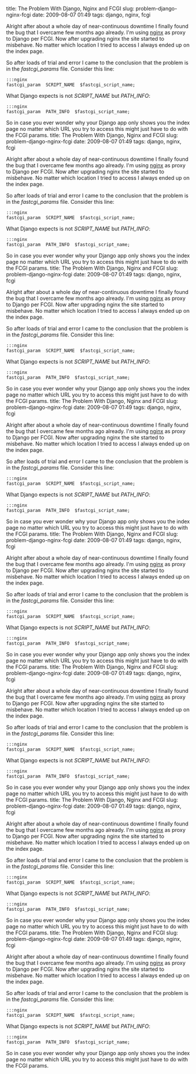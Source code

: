 title: The Problem With Django, Nginx and FCGI
slug: problem-django-nginx-fcgi
date: 2009-08-07 01:49
tags: django, nginx, fcgi

Alright after about a whole day of near-continuous downtime I finally found the bug that I overcame few months ago already. I'm using [nginx](http://nginx.net/) as proxy to Django per FCGI. Now after upgrading nginx the site started to misbehave. No matter which location I tried to access I always ended up on the index page.

So after loads of trial and error I came to the conclusion that the problem is in the *fastcgi_params* file. Consider this line:

	:::nginx
	fastcgi_param  SCRIPT_NAME  $fastcgi_script_name;

What Django expects is not *SCRIPT_NAME* but *PATH_INFO*:

	:::nginx
	fastcgi_param  PATH_INFO  $fastcgi_script_name;

So in case you ever wonder why your Django app only shows you the index page no matter which URL you try to access this might just have to do with the FCGI params.
title: The Problem With Django, Nginx and FCGI
slug: problem-django-nginx-fcgi
date: 2009-08-07 01:49
tags: django, nginx, fcgi

Alright after about a whole day of near-continuous downtime I finally found the bug that I overcame few months ago already. I'm using [nginx](http://nginx.net/) as proxy to Django per FCGI. Now after upgrading nginx the site started to misbehave. No matter which location I tried to access I always ended up on the index page.

So after loads of trial and error I came to the conclusion that the problem is in the *fastcgi_params* file. Consider this line:

	:::nginx
	fastcgi_param  SCRIPT_NAME  $fastcgi_script_name;

What Django expects is not *SCRIPT_NAME* but *PATH_INFO*:

	:::nginx
	fastcgi_param  PATH_INFO  $fastcgi_script_name;

So in case you ever wonder why your Django app only shows you the index page no matter which URL you try to access this might just have to do with the FCGI params.
title: The Problem With Django, Nginx and FCGI
slug: problem-django-nginx-fcgi
date: 2009-08-07 01:49
tags: django, nginx, fcgi

Alright after about a whole day of near-continuous downtime I finally found the bug that I overcame few months ago already. I'm using [nginx](http://nginx.net/) as proxy to Django per FCGI. Now after upgrading nginx the site started to misbehave. No matter which location I tried to access I always ended up on the index page.

So after loads of trial and error I came to the conclusion that the problem is in the *fastcgi_params* file. Consider this line:

	:::nginx
	fastcgi_param  SCRIPT_NAME  $fastcgi_script_name;

What Django expects is not *SCRIPT_NAME* but *PATH_INFO*:

	:::nginx
	fastcgi_param  PATH_INFO  $fastcgi_script_name;

So in case you ever wonder why your Django app only shows you the index page no matter which URL you try to access this might just have to do with the FCGI params.
title: The Problem With Django, Nginx and FCGI
slug: problem-django-nginx-fcgi
date: 2009-08-07 01:49
tags: django, nginx, fcgi

Alright after about a whole day of near-continuous downtime I finally found the bug that I overcame few months ago already. I'm using [nginx](http://nginx.net/) as proxy to Django per FCGI. Now after upgrading nginx the site started to misbehave. No matter which location I tried to access I always ended up on the index page.

So after loads of trial and error I came to the conclusion that the problem is in the *fastcgi_params* file. Consider this line:

	:::nginx
	fastcgi_param  SCRIPT_NAME  $fastcgi_script_name;

What Django expects is not *SCRIPT_NAME* but *PATH_INFO*:

	:::nginx
	fastcgi_param  PATH_INFO  $fastcgi_script_name;

So in case you ever wonder why your Django app only shows you the index page no matter which URL you try to access this might just have to do with the FCGI params.
title: The Problem With Django, Nginx and FCGI
slug: problem-django-nginx-fcgi
date: 2009-08-07 01:49
tags: django, nginx, fcgi

Alright after about a whole day of near-continuous downtime I finally found the bug that I overcame few months ago already. I'm using [nginx](http://nginx.net/) as proxy to Django per FCGI. Now after upgrading nginx the site started to misbehave. No matter which location I tried to access I always ended up on the index page.

So after loads of trial and error I came to the conclusion that the problem is in the *fastcgi_params* file. Consider this line:

	:::nginx
	fastcgi_param  SCRIPT_NAME  $fastcgi_script_name;

What Django expects is not *SCRIPT_NAME* but *PATH_INFO*:

	:::nginx
	fastcgi_param  PATH_INFO  $fastcgi_script_name;

So in case you ever wonder why your Django app only shows you the index page no matter which URL you try to access this might just have to do with the FCGI params.
title: The Problem With Django, Nginx and FCGI
slug: problem-django-nginx-fcgi
date: 2009-08-07 01:49
tags: django, nginx, fcgi

Alright after about a whole day of near-continuous downtime I finally found the bug that I overcame few months ago already. I'm using [nginx](http://nginx.net/) as proxy to Django per FCGI. Now after upgrading nginx the site started to misbehave. No matter which location I tried to access I always ended up on the index page.

So after loads of trial and error I came to the conclusion that the problem is in the *fastcgi_params* file. Consider this line:

	:::nginx
	fastcgi_param  SCRIPT_NAME  $fastcgi_script_name;

What Django expects is not *SCRIPT_NAME* but *PATH_INFO*:

	:::nginx
	fastcgi_param  PATH_INFO  $fastcgi_script_name;

So in case you ever wonder why your Django app only shows you the index page no matter which URL you try to access this might just have to do with the FCGI params.
title: The Problem With Django, Nginx and FCGI
slug: problem-django-nginx-fcgi
date: 2009-08-07 01:49
tags: django, nginx, fcgi

Alright after about a whole day of near-continuous downtime I finally found the bug that I overcame few months ago already. I'm using [nginx](http://nginx.net/) as proxy to Django per FCGI. Now after upgrading nginx the site started to misbehave. No matter which location I tried to access I always ended up on the index page.

So after loads of trial and error I came to the conclusion that the problem is in the *fastcgi_params* file. Consider this line:

	:::nginx
	fastcgi_param  SCRIPT_NAME  $fastcgi_script_name;

What Django expects is not *SCRIPT_NAME* but *PATH_INFO*:

	:::nginx
	fastcgi_param  PATH_INFO  $fastcgi_script_name;

So in case you ever wonder why your Django app only shows you the index page no matter which URL you try to access this might just have to do with the FCGI params.
title: The Problem With Django, Nginx and FCGI
slug: problem-django-nginx-fcgi
date: 2009-08-07 01:49
tags: django, nginx, fcgi

Alright after about a whole day of near-continuous downtime I finally found the bug that I overcame few months ago already. I'm using [nginx](http://nginx.net/) as proxy to Django per FCGI. Now after upgrading nginx the site started to misbehave. No matter which location I tried to access I always ended up on the index page.

So after loads of trial and error I came to the conclusion that the problem is in the *fastcgi_params* file. Consider this line:

	:::nginx
	fastcgi_param  SCRIPT_NAME  $fastcgi_script_name;

What Django expects is not *SCRIPT_NAME* but *PATH_INFO*:

	:::nginx
	fastcgi_param  PATH_INFO  $fastcgi_script_name;

So in case you ever wonder why your Django app only shows you the index page no matter which URL you try to access this might just have to do with the FCGI params.
